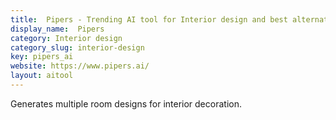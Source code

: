 ```yaml
---
title:  Pipers - Trending AI tool for Interior design and best alternatives
display_name:  Pipers
category: Interior design
category_slug: interior-design
key: pipers_ai
website: https://www.pipers.ai/
layout: aitool
---
```


Generates multiple room designs for interior decoration.
